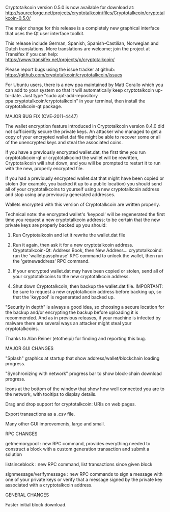 Cryptotalkcoin version 0.5.0 is now available for download at:
http://sourceforge.net/projects/cryptotalkcoin/files/Cryptotalkcoin/cryptotalkcoin-0.5.0/

The major change for this release is a completely new graphical interface that uses the Qt user interface toolkit.

This release include German, Spanish, Spanish-Castilian, Norwegian and Dutch translations. More translations are welcome; join the project at Transifex if you can help:
https://www.transifex.net/projects/p/cryptotalkcoin/

Please report bugs using the issue tracker at github:
https://github.com/cryptotalkcoin/cryptotalkcoin/issues

For Ubuntu users, there is a new ppa maintained by Matt Corallo which you can add to your system so that it will automatically keep cryptotalkcoin up-to-date.  Just type "sudo apt-add-repository ppa:cryptotalkcoin/cryptotalkcoin" in your terminal, then install the cryptotalkcoin-qt package.

MAJOR BUG FIX  (CVE-2011-4447)

The wallet encryption feature introduced in Cryptotalkcoin version 0.4.0 did not sufficiently secure the private keys. An attacker who
managed to get a copy of your encrypted wallet.dat file might be able to recover some or all of the unencrypted keys and steal the
associated coins.

If you have a previously encrypted wallet.dat, the first time you run cryptotalkcoin-qt or cryptotalkcoind the wallet will be rewritten, Cryptotalkcoin will
shut down, and you will be prompted to restart it to run with the new, properly encrypted file.

If you had a previously encrypted wallet.dat that might have been copied or stolen (for example, you backed it up to a public
location) you should send all of your cryptotalkcoins to yourself using a new cryptotalkcoin address and stop using any previously generated addresses.

Wallets encrypted with this version of Cryptotalkcoin are written properly.

Technical note: the encrypted wallet's 'keypool' will be regenerated the first time you request a new cryptotalkcoin address; to be certain that the
new private keys are properly backed up you should:

1. Run Cryptotalkcoin and let it rewrite the wallet.dat file

2. Run it again, then ask it for a new cryptotalkcoin address.
Cryptotalkcoin-Qt: Address Book, then New Address...
cryptotalkcoind: run the 'walletpassphrase' RPC command to unlock the wallet,  then run the 'getnewaddress' RPC command.

3. If your encrypted wallet.dat may have been copied or stolen, send  all of your cryptotalkcoins to the new cryptotalkcoin address.

4. Shut down Cryptotalkcoin, then backup the wallet.dat file.
IMPORTANT: be sure to request a new cryptotalkcoin address before backing up, so that the 'keypool' is regenerated and backed up.

"Security in depth" is always a good idea, so choosing a secure location for the backup and/or encrypting the backup before uploading it is recommended. And as in previous releases, if your machine is infected by malware there are several ways an attacker might steal your cryptotalkcoins.

Thanks to Alan Reiner (etotheipi) for finding and reporting this bug.

MAJOR GUI CHANGES

"Splash" graphics at startup that show address/wallet/blockchain loading progress.

"Synchronizing with network" progress bar to show block-chain download progress.

Icons at the bottom of the window that show how well connected you are to the network, with tooltips to display details.

Drag and drop support for cryptotalkcoin: URIs on web pages.

Export transactions as a .csv file.

Many other GUI improvements, large and small.

RPC CHANGES

getmemorypool : new RPC command, provides everything needed to construct a block with a custom generation transaction and submit a solution

listsinceblock : new RPC command, list transactions since given block

signmessage/verifymessage : new RPC commands to sign a message with one of your private keys or verify that a message signed by the private key associated with a cryptotalkcoin address.

GENERAL CHANGES

Faster initial block download.
